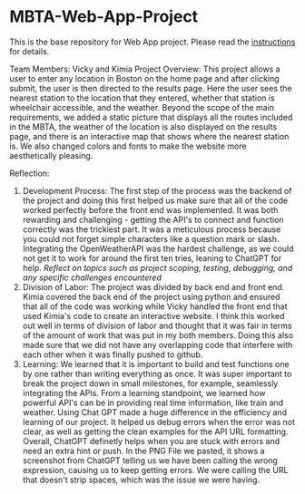 # MBTA-Web-App-Project

This is the base repository for Web App project. Please read the [instructions](instructions.md) for details.

Team Members: Vicky and Kimia
Project Overview:
This project allows a user to enter any location in Boston on the home page and after clicking submit, the user is then directed to the results page. Here the user sees the nearest station to the location that they entered, whether that station is wheelchair accessible, and the weather. Beyond the scope of the main requirements, we added a static picture that displays all the routes included in the MBTA, the weather of the location is also displayed on the results page, and there is an interactive map that shows where the nearest station is. We also changed colors and fonts to make the website more aesthetically pleasing.

Reflection:
1. Development Process:
The first step of the process was the backend of the project and doing this first helped us make sure that all of the code worked perfectly before the front end was implemented. It was both rewarding and challenging - getting the API's to connect and function correctly was the trickiest part. It was a meticulous process because you could not forget simple characters like a question mark or slash. Integrating the OpenWeatherAPI was the hardest challenge, as we could not get it to work for around the first ten tries, leaning to ChatGPT for help.
*Reflect on topics such as project scoping, testing, debugging, and any specific challenges encountered*
3. Division of Labor:
The project was divided by back end and front end. Kimia covered the back end of the project using python and ensured that all of the code was working while Vicky handled the front end that used Kimia's code to create an interactive website. I think this worked out well in terms of division of labor and thought that it was fair in terms of the amount of work that was put in my both members. Doing this also made sure that we did not have any overlapping code that interfere with each other when it was finally pushed to github.
5. Learning:
We learned that it is important to build and test functions one by one rather than writing everything as once. It was super important to break the project down in small milestones, for example, seamlessly integrating the APIs. From a learning standpoint, we learned how powerful API's can be in providing real time information, like train and weather. Using Chat GPT made a huge difference in the efficiency and learning of our project. It helped us debug errors when the error was not clear, as well as getting the clean examples for the API URL formatting. Overall, ChatGPT definetly helps when you are stuck with errors and need an extra hint or push.
In the PNG File we pasted, it shows a screenshot from ChatGPT telling us we have been calling the wrong expression, causing us to keep getting errors. We were calling the URL that doesn't strip spaces, which was the issue we were having.
